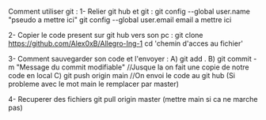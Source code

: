 Comment utiliser git :
1- Relier git hub et git :
git config --global user.name "pseudo a mettre ici"
git config --global user.email email a mettre ici

2- Copier le code present sur git hub vers son pc :
git clone https://github.com/Alex0xB/Allegro-Ing-1
cd 'chemin d'acces au fichier'

3- Comment sauvegarder son code et l'envoyer :
A) git add .
B) git commit -m "Message du commit modifiable"  //Jusque la on fait une copie de notre code en local
C) git push origin main //On envoi le code au git hub (Si probleme avec le mot main le remplacer par master)

4- Recuperer des fichiers
git pull origin master (mettre main si ca ne marche pas)
